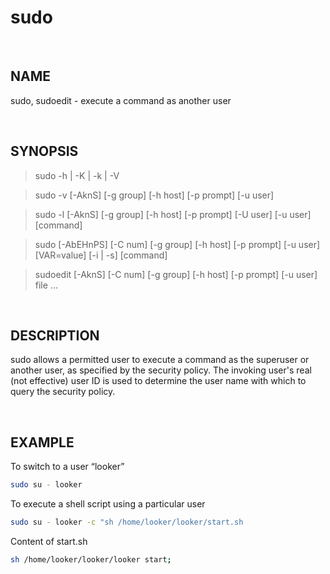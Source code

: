 # sudo

<br>

## NAME

sudo, sudoedit - execute a command as another user

<br>

## SYNOPSIS

> sudo -h | -K | -k | -V

> sudo -v [-AknS] [-g group] [-h host] [-p prompt] [-u user]

> sudo -l [-AknS] [-g group] [-h host] [-p prompt] [-U user] [-u user] [command]

> sudo [-AbEHnPS] [-C num] [-g group] [-h host] [-p prompt] [-u user] [VAR=value] [-i | -s] [command]

> sudoedit [-AknS] [-C num] [-g group] [-h host] [-p prompt] [-u user] file ...

<br>

## DESCRIPTION

sudo allows a permitted user to execute a command as the superuser or another user, as specified by the security policy.  The invoking user's real (not effective) user ID is used to determine the user name with which to query the security policy.

<br>

## EXAMPLE

To switch to a user “looker”

```bash
sudo su - looker
```

To execute a shell script using a particular user

```bash
sudo su - looker -c "sh /home/looker/looker/start.sh
```

Content of start.sh

```bash
sh /home/looker/looker/looker start;
```
